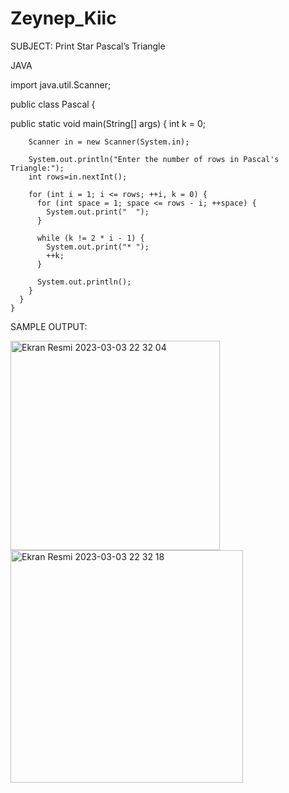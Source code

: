 # Zeynep_Kiic


SUBJECT: Print Star Pascal’s Triangle

JAVA

import java.util.Scanner;

public class Pascal {

 public static void main(String[] args) {
	    int  k = 0;
	    
	    Scanner in = new Scanner(System.in);
	    
	    System.out.println("Enter the number of rows in Pascal's Triangle:");
	    int rows=in.nextInt();
	    
	    for (int i = 1; i <= rows; ++i, k = 0) {
	      for (int space = 1; space <= rows - i; ++space) {
	        System.out.print("  ");
	      }

	      while (k != 2 * i - 1) {
	        System.out.print("* ");
	        ++k;
	      }

	      System.out.println();
	    }
	  }
	}
SAMPLE OUTPUT:

<img width="335" alt="Ekran Resmi 2023-03-03 22 32 04" src="https://user-images.githubusercontent.com/119444731/222814286-903b995f-aef2-4efc-862e-50f26445931a.png">

<img width="372" alt="Ekran Resmi 2023-03-03 22 32 18" src="https://user-images.githubusercontent.com/119444731/222814299-a187d9bf-533d-49f5-9b62-b7674f205d2c.png">

